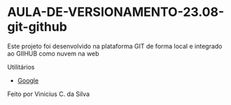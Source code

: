# AULA-DE-VERSIONAMENTO-23.08-git-github

Este projeto foi desenvolvido na plataforma GIT de forma local e integrado ao GIIHUB como nuvem na web

Utilitários

- [Google](https://i1.wp.com/www.guiaestudo.com.br/wp-content/uploads/2019/04/parque-nacional-do-pantanal-matogrossense-paisagem-natural.jpg)

Feito por Vinicius C. da Silva
